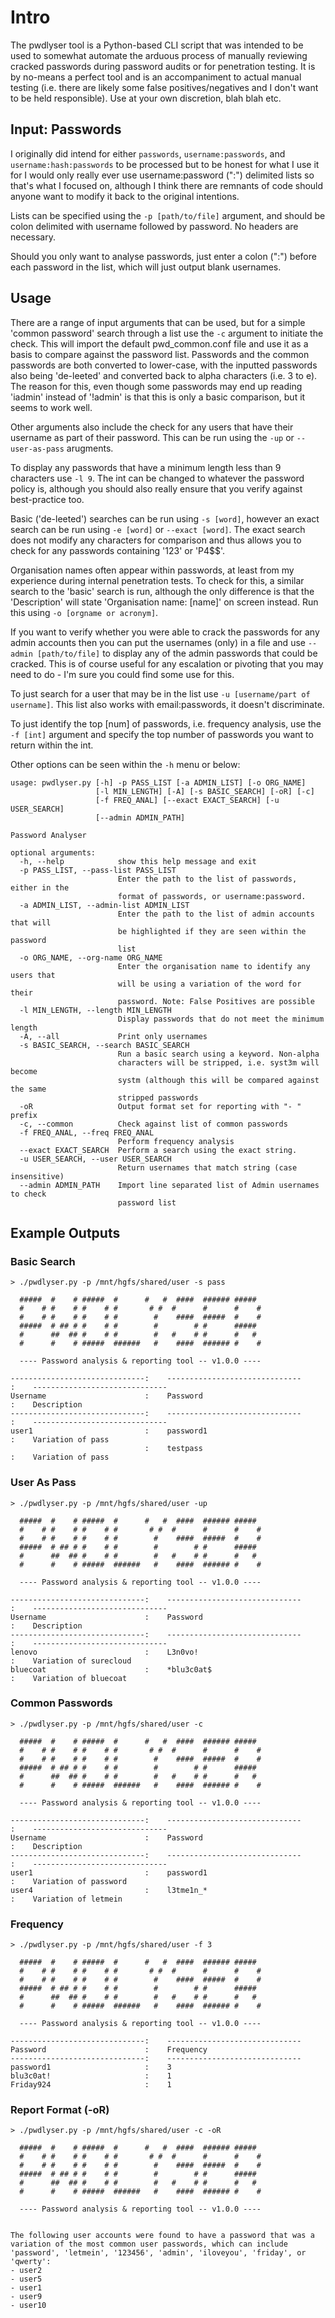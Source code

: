 # Intro
The pwdlyser tool is a Python-based CLI script that was intended to be used to somewhat automate the arduous process of manually reviewing cracked passwords during password audits or for penetration testing. It is by no-means a perfect tool and is an accompaniment to actual manual testing (i.e. there are likely some false positives/negatives and I don't want to be held responsible). Use at your own discretion, blah blah etc.

## Input: Passwords
I originally did intend for either ```passwords```, ```username:passwords```, and ```username:hash:passwords``` to be processed but to be honest for what I use it for I would only really ever use username:password (":") delimited lists so that's what I focused on, although I think there are remnants of code should anyone want to modify it back to the original intentions.

Lists can be specified using the ```-p [path/to/file]``` argument, and should be colon delimited with username followed by password. No headers are necessary.

Should you only want to analyse passwords, just enter a colon (":") before each password in the list, which will just output blank usernames.

## Usage
There are a range of input arguments that can be used, but for a simple 'common password' search through a list use the ```-c``` argument to initiate the check. This will import the default pwd_common.conf file and use it as a basis to compare against the password list. Passwords and the common passwords are both converted to lower-case, with the inputted passwords also being 'de-leeted' and converted back to alpha characters (i.e. 3 to e). The reason for this, even though some passwords may end up reading 'iadmin' instead of '!admin' is that this is only a basic comparison, but it seems to work well.

Other arguments also include the check for any users that have their username as part of their password. This can be run using the ```-up``` or ```--user-as-pass``` arugments.

To display any passwords that have a minimum length less than 9 characters use ```-l 9```. The int can be changed to whatever the password policy is, although you should also really ensure that you verify against best-practice too.

Basic ('de-leeted') searches can be run using ```-s [word]```, however an exact search can be run using ```-e [word]``` or ```--exact [word]```. The exact search does not modify any characters for comparison and thus allows you to check for any passwords containing '123' or 'P4$$'. 

Organisation names often appear within passwords, at least from my experience during internal penetration tests. To check for this, a similar search to the 'basic' search is run, although the only difference is that the 'Description' will state 'Organisation name: [name]' on screen instead. Run this using ```-o [orgname or acronym]```.

If you want to verify whether you were able to crack the passwords for any admin accounts then you can put the usernames (only) in a file and use ```--admin [path/to/file]``` to display any of the admin passwords that could be cracked. This is of course useful for any escalation or pivoting that you may need to do - I'm sure you could find some use for this.

To just search for a user that may be in the list use ```-u [username/part of username]```. This list also works with email:passwords, it doesn't discriminate.

To just identify the top [num] of passwords, i.e. frequency analysis, use the ```-f [int]``` argument and specify the top number of passwords you want to return within the int.

Other options can be seen within the ```-h``` menu or below:

```
usage: pwdlyser.py [-h] -p PASS_LIST [-a ADMIN_LIST] [-o ORG_NAME]
                   [-l MIN_LENGTH] [-A] [-s BASIC_SEARCH] [-oR] [-c]
                   [-f FREQ_ANAL] [--exact EXACT_SEARCH] [-u USER_SEARCH]
                   [--admin ADMIN_PATH]

Password Analyser

optional arguments:
  -h, --help            show this help message and exit
  -p PASS_LIST, --pass-list PASS_LIST
                        Enter the path to the list of passwords, either in the
                        format of passwords, or username:password.
  -a ADMIN_LIST, --admin-list ADMIN_LIST
                        Enter the path to the list of admin accounts that will
                        be highlighted if they are seen within the password
                        list
  -o ORG_NAME, --org-name ORG_NAME
                        Enter the organisation name to identify any users that
                        will be using a variation of the word for their
                        password. Note: False Positives are possible
  -l MIN_LENGTH, --length MIN_LENGTH
                        Display passwords that do not meet the minimum length
  -A, --all             Print only usernames
  -s BASIC_SEARCH, --search BASIC_SEARCH
                        Run a basic search using a keyword. Non-alpha
                        characters will be stripped, i.e. syst3m will become
                        systm (although this will be compared against the same
                        stripped passwords
  -oR                   Output format set for reporting with "- " prefix
  -c, --common          Check against list of common passwords
  -f FREQ_ANAL, --freq FREQ_ANAL
                        Perform frequency analysis
  --exact EXACT_SEARCH  Perform a search using the exact string.
  -u USER_SEARCH, --user USER_SEARCH
                        Return usernames that match string (case insensitive)
  --admin ADMIN_PATH    Import line separated list of Admin usernames to check
                        password list
```

## Example Outputs

### Basic Search
```
> ./pwdlyser.py -p /mnt/hgfs/shared/user -s pass

  #####  #    # #####  #      #   #  ####  ###### ##### 
  #    # #    # #    # #       # #  #      #      #    # 
  #    # #    # #    # #        #    ####  #####  #    # 
  #####  # ## # #    # #        #        # #      #####  
  #      ##  ## #    # #        #   #    # #      #   #  
  #      #    # #####  ######   #    ####  ###### #    # 

  ---- Password analysis & reporting tool -- v1.0.0 ----

------------------------------:    ------------------------------     :    ------------------------------
Username                      :    Password                           :    Description
------------------------------:    ------------------------------     :    ------------------------------
user1                         :    password1                          :    Variation of pass
                              :    testpass                           :    Variation of pass
```

### User As Pass

```
> ./pwdlyser.py -p /mnt/hgfs/shared/user -up

  #####  #    # #####  #      #   #  ####  ###### ##### 
  #    # #    # #    # #       # #  #      #      #    # 
  #    # #    # #    # #        #    ####  #####  #    # 
  #####  # ## # #    # #        #        # #      #####  
  #      ##  ## #    # #        #   #    # #      #   #  
  #      #    # #####  ######   #    ####  ###### #    # 

  ---- Password analysis & reporting tool -- v1.0.0 ----

------------------------------:    ------------------------------     :    ------------------------------
Username                      :    Password                           :    Description
------------------------------:    ------------------------------     :    ------------------------------
lenovo                        :    L3n0vo!                            :    Variation of surecloud
bluecoat                      :    *blu3c0at$                         :    Variation of bluecoat

```

### Common Passwords

```
> ./pwdlyser.py -p /mnt/hgfs/shared/user -c

  #####  #    # #####  #      #   #  ####  ###### ##### 
  #    # #    # #    # #       # #  #      #      #    # 
  #    # #    # #    # #        #    ####  #####  #    # 
  #####  # ## # #    # #        #        # #      #####  
  #      ##  ## #    # #        #   #    # #      #   #  
  #      #    # #####  ######   #    ####  ###### #    # 

  ---- Password analysis & reporting tool -- v1.0.0 ----

------------------------------:    ------------------------------     :    ------------------------------
Username                      :    Password                           :    Description
------------------------------:    ------------------------------     :    ------------------------------
user1                         :    password1                          :    Variation of password
user4                         :    l3tme1n_*                          :    Variation of letmein
```
### Frequency
```
> ./pwdlyser.py -p /mnt/hgfs/shared/user -f 3

  #####  #    # #####  #      #   #  ####  ###### ##### 
  #    # #    # #    # #       # #  #      #      #    # 
  #    # #    # #    # #        #    ####  #####  #    # 
  #####  # ## # #    # #        #        # #      #####  
  #      ##  ## #    # #        #   #    # #      #   #  
  #      #    # #####  ######   #    ####  ###### #    # 

  ---- Password analysis & reporting tool -- v1.0.0 ----

------------------------------:    ------------------------------          
Password                      :    Frequency                               
------------------------------:    ------------------------------          
password1                     :    3                                       
blu3c0at!                     :    1                                       
Friday924                     :    1                                       
```
### Report Format (-oR)
```
> ./pwdlyser.py -p /mnt/hgfs/shared/user -c -oR

  #####  #    # #####  #      #   #  ####  ###### ##### 
  #    # #    # #    # #       # #  #      #      #    # 
  #    # #    # #    # #        #    ####  #####  #    # 
  #####  # ## # #    # #        #        # #      #####  
  #      ##  ## #    # #        #   #    # #      #   #  
  #      #    # #####  ######   #    ####  ###### #    # 

  ---- Password analysis & reporting tool -- v1.0.0 ----


The following user accounts were found to have a password that was a variation of the most common user passwords, which can include 'password', 'letmein', '123456', 'admin', 'iloveyou', 'friday', or 'qwerty':
- user2
- user5
- user1
- user9
- user10
```
